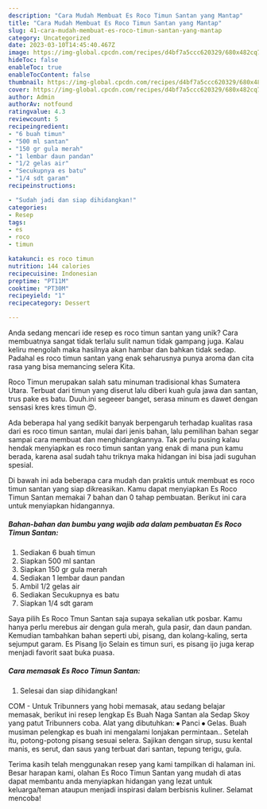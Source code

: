 ```yaml
---
description: "Cara Mudah Membuat Es Roco Timun Santan yang Mantap"
title: "Cara Mudah Membuat Es Roco Timun Santan yang Mantap"
slug: 41-cara-mudah-membuat-es-roco-timun-santan-yang-mantap
category: Uncategorized
date: 2023-03-10T14:45:40.467Z
image: https://img-global.cpcdn.com/recipes/d4bf7a5ccc620329/680x482cq70/es-roco-timun-santan-foto-resep-utama.jpg
hideToc: false
enableToc: true
enableTocContent: false
thumbnail: https://img-global.cpcdn.com/recipes/d4bf7a5ccc620329/680x482cq70/es-roco-timun-santan-foto-resep-utama.jpg
cover: https://img-global.cpcdn.com/recipes/d4bf7a5ccc620329/680x482cq70/es-roco-timun-santan-foto-resep-utama.jpg
author: Admin
authorAv: notfound
ratingvalue: 4.3
reviewcount: 5
recipeingredient:
- "6 buah timun"
- "500 ml santan"
- "150 gr gula merah"
- "1 lembar daun pandan"
- "1/2 gelas air"
- "Secukupnya es batu"
- "1/4 sdt garam"
recipeinstructions:

- "Sudah jadi dan siap dihidangkan!"
categories:
- Resep
tags:
- es
- roco
- timun

katakunci: es roco timun 
nutrition: 144 calories
recipecuisine: Indonesian
preptime: "PT11M"
cooktime: "PT30M"
recipeyield: "1"
recipecategory: Dessert

---
```





Anda sedang mencari ide resep es roco timun santan yang unik? Cara membuatnya sangat tidak terlalu sulit namun tidak gampang juga. Kalau keliru mengolah maka hasilnya akan hambar dan bahkan tidak sedap. Padahal es roco timun santan yang enak seharusnya punya aroma dan cita rasa yang bisa memancing selera Kita.





Roco Timun merupakan salah satu minuman tradisional khas Sumatera Utara. Terbuat dari timun yang diserut lalu diberi kuah gula jawa dan santan, trus pake es batu. Duuh.ini segeeer banget, serasa minum es dawet dengan sensasi kres kres timun 😍.

Ada beberapa hal yang sedikit banyak berpengaruh terhadap kualitas rasa dari es roco timun santan, mulai dari jenis bahan, lalu pemilihan bahan segar sampai cara membuat dan menghidangkannya. Tak perlu pusing kalau hendak menyiapkan es roco timun santan yang enak di mana pun kamu berada, karena asal sudah tahu triknya maka hidangan ini bisa jadi suguhan spesial.






Di bawah ini ada beberapa cara mudah dan praktis untuk membuat es roco timun santan yang siap dikreasikan. Kamu dapat menyiapkan Es Roco Timun Santan memakai 7 bahan dan 0 tahap pembuatan. Berikut ini cara untuk menyiapkan hidangannya.

<!--inarticleads1-->

##### Bahan-bahan dan bumbu yang wajib ada dalam pembuatan Es Roco Timun Santan:

1. Sediakan 6 buah timun
1. Siapkan 500 ml santan
1. Siapkan 150 gr gula merah
1. Sediakan 1 lembar daun pandan
1. Ambil 1/2 gelas air
1. Sediakan Secukupnya es batu
1. Siapkan 1/4 sdt garam


Saya pilih Es Roco Tmun Santan saja supaya sekalian utk posbar. Kamu hanya perlu merebus air dengan gula merah, gula pasir, dan daun pandan. Kemudian tambahkan bahan seperti ubi, pisang, dan kolang-kaling, serta sejumput garam. Es Pisang Ijo Selain es timun suri, es pisang ijo juga kerap menjadi favorit saat buka puasa. 

<!--inarticleads2-->

##### Cara memasak Es Roco Timun Santan:


1. Selesai dan siap dihidangkan!

COM - Untuk Tribunners yang hobi memasak, atau sedang belajar memasak, berikut ini resep lengkap Es Buah Naga Santan ala Sedap Skoy yang patut Tribunners coba. Alat yang dibutuhkan: ⦁ Panci ⦁ Gelas. Buah musiman pelengkap es buah ini mengalami lonjakan permintaan.. Setelah itu, potong-potong pisang sesuai selera. Sajikan dengan sirup, susu kental manis, es serut, dan saus yang terbuat dari santan, tepung terigu, gula. 

Terima kasih telah menggunakan resep yang kami tampilkan di halaman ini. Besar harapan kami, olahan Es Roco Timun Santan yang mudah di atas dapat membantu anda menyiapkan hidangan yang lezat untuk keluarga/teman ataupun menjadi inspirasi dalam berbisnis kuliner. Selamat mencoba!
